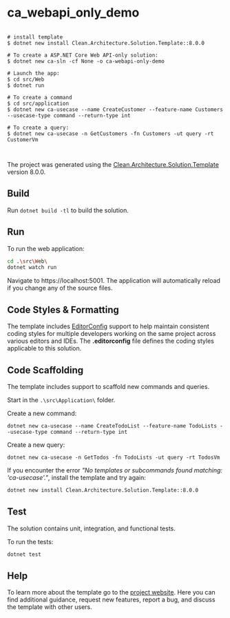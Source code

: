 ﻿# ca_webapi_only_demo



```dotnetcli

# install template
$ dotnet new install Clean.Architecture.Solution.Template::8.0.0

# To create a ASP.NET Core Web API-only solution:
$ dotnet new ca-sln -cf None -o ca-webapi-only-demo

# Launch the app:
$ cd src/Web
$ dotnet run

# To create a command
$ cd src/application
$ dotnet new ca-usecase --name CreateCustomer --feature-name Customers --usecase-type command --return-type int

# To create a query:
$ dotnet new ca-usecase -n GetCustomers -fn Customers -ut query -rt CustomerVm



```

The project was generated using the [Clean.Architecture.Solution.Template](https://github.com/jasontaylordev/ca_webapi_only_demo) version 8.0.0.

## Build

Run `dotnet build -tl` to build the solution.

## Run

To run the web application:

```bash
cd .\src\Web\
dotnet watch run
```

Navigate to https://localhost:5001. The application will automatically reload if you change any of the source files.

## Code Styles & Formatting

The template includes [EditorConfig](https://editorconfig.org/) support to help maintain consistent coding styles for multiple developers working on the same project across various editors and IDEs. The **.editorconfig** file defines the coding styles applicable to this solution.

## Code Scaffolding

The template includes support to scaffold new commands and queries.

Start in the `.\src\Application\` folder.

Create a new command:

```
dotnet new ca-usecase --name CreateTodoList --feature-name TodoLists --usecase-type command --return-type int
```

Create a new query:

```
dotnet new ca-usecase -n GetTodos -fn TodoLists -ut query -rt TodosVm
```

If you encounter the error *"No templates or subcommands found matching: 'ca-usecase'."*, install the template and try again:

```bash
dotnet new install Clean.Architecture.Solution.Template::8.0.0
```

## Test

The solution contains unit, integration, and functional tests.

To run the tests:
```bash
dotnet test
```

## Help
To learn more about the template go to the [project website](https://github.com/JasonTaylorDev/ca_webapi_only_demo). Here you can find additional guidance, request new features, report a bug, and discuss the template with other users.